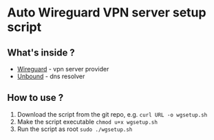 # Auto Wireguard VPN server setup script

## What's inside ?

- [Wireguard](https://www.wireguard.com) - vpn server provider
- [Unbound](https://www.nlnetlabs.nl/projects/unbound/about/) - dns resolver

## How to use ?

1. Download the script from the git repo, e.g.
   `curl URL -o wgsetup.sh`
2. Make the script executable
   `chmod u+x wgsetup.sh`
3. Run the script as root
   `sudo ./wgsetup.sh`
